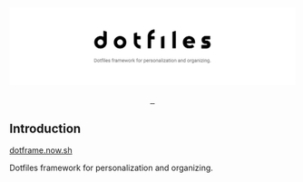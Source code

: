 [![Dotframe](https://raw.githubusercontent.com/dotframe/dotframe/master/.github/assets/banner.png)](https://dotframe.now.sh)

<p align="center">
  <a aria-label="NPM version" href="https://www.npmjs.com/package/dotframe">
    <img alt="" src="https://badgen.net/npm/v/dotframe">
  </a>
  <a aria-label="Package size" href="https://bundlephobia.com/result?p=dotframe">
    <img alt="" src="https://badgen.net/bundlephobia/minzip/dotframe">
  </a>
  <a aria-label="License" href="https://github.com/dotframe/dotframe/blob/master/LICENSE">
    <img alt="" src="https://badgen.net/npm/license/dotframe">
  </a>
</p>

## Introduction

[dotframe.now.sh](https://dotframe.now.sh)

Dotfiles framework for personalization and organizing.
